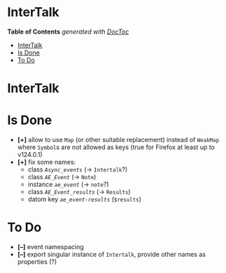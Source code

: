

# InterTalk


<!-- START doctoc generated TOC please keep comment here to allow auto update -->
<!-- DON'T EDIT THIS SECTION, INSTEAD RE-RUN doctoc TO UPDATE -->
**Table of Contents**  *generated with [DocToc](https://github.com/thlorenz/doctoc)*

- [InterTalk](#intertalk)
- [Is Done](#is-done)
- [To Do](#to-do)

<!-- END doctoc generated TOC please keep comment here to allow auto update -->


# InterTalk


# Is Done

* **[+]** allow to use `Map` (or other suitable replacement) instead of `WeakMap` where `Symbol`s are not
  allowed as keys (true for Firefox at least up to v124.0.1)
* **[+]** fix some names:
  * class *`Async_events`* (-> `Intertalk`?)
  * class *`AE_Event`* (-> `Note`)
  * instance *`ae_event`* (-> `note`?)
  * class *`AE_Event_results`* (-> `Results`)
  * datom key *`ae_event-results`* (`$results`)

# To Do

* **[–]** event namespacing
* **[–]** export singular instance of `Intertalk`, provide other names as properties (?)
